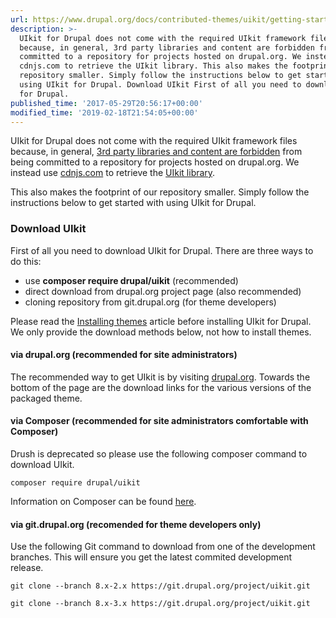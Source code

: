 ```yaml
---
url: https://www.drupal.org/docs/contributed-themes/uikit/getting-started
description: >-
  UIkit for Drupal does not come with the required UIkit framework files
  because, in general, 3rd party libraries and content are forbidden from being
  committed to a repository for projects hosted on drupal.org. We instead use
  cdnjs.com to retrieve the UIkit library. This also makes the footprint of our
  repository smaller. Simply follow the instructions below to get started with
  using UIkit for Drupal. Download UIkit First of all you need to download UIkit
  for Drupal.
published_time: '2017-05-29T20:56:17+00:00'
modified_time: '2019-02-18T21:54:05+00:00'
---
```

UIkit for Drupal does not come with the required UIkit framework files because, in general, [3rd party libraries and content are forbidden](https://www.drupal.org/node/422996) from being committed to a repository for projects hosted on drupal.org. We instead use [cdnjs.com](https://cdnjs.com/) to retrieve the [UIkit library](https://cdnjs.com/libraries/uikit).

This also makes the footprint of our repository smaller. Simply follow the instructions below to get started with using UIkit for Drupal.

### Download UIkit

First of all you need to download UIkit for Drupal. There are three ways to do this:

* use **composer require drupal/uikit** (recommended)
* direct download from drupal.org project page (also recommended)
* cloning repository from git.drupal.org (for theme developers)

Please read the [Installing themes](https://www.drupal.org/docs/7/extending-drupal/installing-themes) article before installing UIkit for Drupal. We only provide the download methods below, not how to install themes.

#### via drupal.org (recommended for site administrators)

The recommended way to get UIkit is by visiting [drupal.org](https://www.drupal.org/project/uikit). Towards the bottom of the page are the download links for the various versions of the packaged theme.

#### via Composer (recommended for site administrators comfortable with Composer)

Drush is deprecated so please use the following composer command to download UIkit.

`composer require drupal/uikit`

Information on Composer can be found [here](https://www.drupal.org/node/2718229#managing-contributed).

#### via git.drupal.org (recomended for theme developers only)

Use the following Git command to download from one of the development branches. This will ensure you get the latest commited development release.

`git clone --branch 8.x-2.x https://git.drupal.org/project/uikit.git`

`git clone --branch 8.x-3.x https://git.drupal.org/project/uikit.git`
